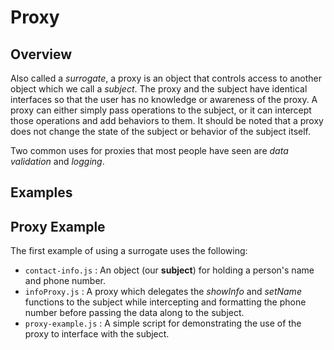 # Proxy

## Overview
Also called a *surrogate*, a proxy is an object that controls access to another object which we call a *subject*. The proxy and the subject have identical interfaces so that the user has no knowledge or awareness of the proxy. A proxy can either simply pass operations to the subject, or it can intercept those operations and add behaviors to them. It should be noted that a proxy does not change the state of the subject or behavior of the subject itself.

Two common uses for proxies that most people have seen are *data validation* and *logging*. 

## Examples

## Proxy Example
The first example of using a surrogate uses the following:
* `contact-info.js` : An object (our **subject**) for holding a person's name and phone number.
* `infoProxy.js` : A proxy which delegates the *showInfo* and *setName* functions to the subject while intercepting and formatting the phone number before passing the data along to the subject.
* `proxy-example.js` : A simple script for demonstrating the use of the proxy to interface with the subject.

